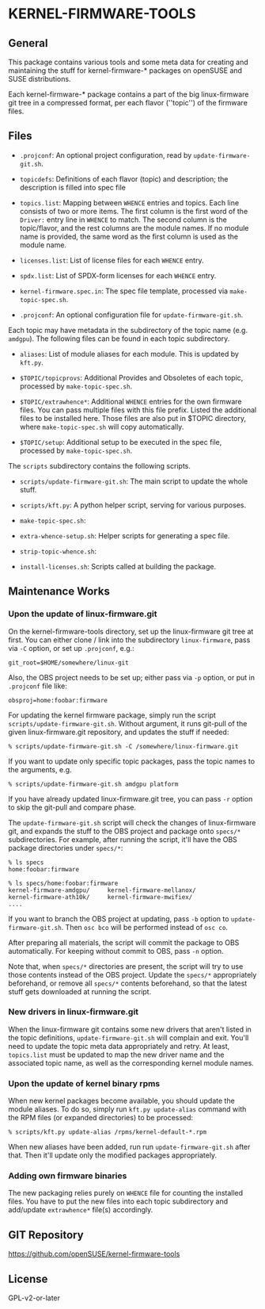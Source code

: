 # KERNEL-FIRMWARE-TOOLS

## General

This package contains various tools and some meta data for creating
and maintaining the stuff for kernel-firmware-* packages on openSUSE
and SUSE distributions.

Each kernel-firmware-* package contains a part of the big
linux-firmware git tree in a compressed format, per each flavor
(''topic'') of the firmware files.

## Files

- `.projconf`:
  An optional project configuration, read by
  `update-firmware-git.sh`.

- `topicdefs`:
  Definitions of each flavor (topic) and description;
  the description is filled into spec file

- `topics.list`:
  Mapping between `WHENCE` entries and topics.
  Each line consists of two or more items.  The first column is
  the first word of the `Driver:` entry line in `WHENCE` to match.
  The second column is the topic/flavor, and the rest columns
  are the module names.  If no module name is provided, the same
  word as the first column is used as the module name.

- `licenses.list`:
  List of license files for each `WHENCE` entry.

- `spdx.list`:
  List of SPDX-form licenses for each `WHENCE` entry.

- `kernel-firmware.spec.in`:
  The spec file template, processed via `make-topic-spec.sh`.

- `.projconf`:
  An optional configuration file for `update-firmware-git.sh`.

Each topic may have metadata in the subdirectory of the topic name
(e.g. `amdgpu`). The following files can be found in each topic
subdirectory.

- `aliases`:
  List of module aliases for each module.
  This is updated by `kft.py`.

- `$TOPIC/topicprovs`:
  Additional Provides and Obsoletes of each topic, processed
  by `make-topic-spec.sh`.

- `$TOPIC/extrawhence*`:
  Additional `WHENCE` entries for the own firmware files.
  You can pass multiple files with this file prefix.
  Listed the additional files to be installed here.
  Those files are also put in $TOPIC directory, where
  `make-topic-spec.sh` will copy automatically.

- `$TOPIC/setup`:
  Additional setup to be executed in the spec file, processed by
  `make-topic-spec.sh`.

The `scripts` subdirectory contains the following scripts.

- `scripts/update-firmware-git.sh`:
  The main script to update the whole stuff.

- `scripts/kft.py`:
  A python helper script, serving for various purposes.

- `make-topic-spec.sh`:
- `extra-whence-setup.sh`:
  Helper scripts for generating a spec file.

- `strip-topic-whence.sh`:
- `install-licenses.sh`:
  Scripts called at building the package.

## Maintenance Works

### Upon the update of linux-firmware.git

On the kernel-firmware-tools directory, set up the linux-firmware git
tree at first. You can either clone / link into the subdirectory
`linux-firmware`, pass via `-C` option, or set up `.projconf`, e.g.:
```
git_root=$HOME/somewhere/linux-git
```

Also, the OBS project needs to be set up; either pass via `-p` option,
or put in `.projconf` file like:
```
obsproj=home:foobar:firmware
```

For updating the kernel firmware package, simply run the script
`scripts/update-firmware-git.sh`.  Without argument, it runs git-pull
of the given linux-firmware.git repository, and updates the stuff if
needed:
```
% scripts/update-firmware-git.sh -C /somewhere/linux-firmware.git
```

If you want to update only specific topic packages, pass the topic
names to the arguments, e.g.
```
% scripts/update-firmware-git.sh amdgpu platform
```

If you have already updated linux-firmware.git tree, you can pass `-r`
option to skip the git-pull and compare phase.

The `update-firmware-git.sh` script will check the changes of
linux-firmware git, and expands the stuff to the OBS project and
package onto `specs/*` subdirectories. For example, after running the
script, it'll have the OBS package directories under `specs/*`:
```
% ls specs
home:foobar:firmware

% ls specs/home:foobar:firmware
kernel-firmware-amdgpu/     kernel-firmware-mellanox/
kernel-firmware-ath10k/     kernel-firmware-mwifiex/
....
```

If you want to branch the OBS project at updating, pass `-b` option to
`update-firmware-git.sh`. Then `osc bco` will be performed instead of
`osc co`.

After preparing all materials, the script will commit the package to
OBS automatically. For keeping without commit to OBS, pass `-n` option.

Note that, when `specs/*` directories are present, the script will try
to use those contents instead of the OBS project. Update the `specs/*`
appropriately beforehand, or remove all `specs/*` contents beforehand,
so that the latest stuff gets downloaded at running the script.

### New drivers in linux-firmware.git

When the linux-firmware git contains some new drivers that aren't
listed in the topic definitions, `update-firmware-git.sh` will complain
and exit. You'll need to update the topic meta data appropriately and
retry. At least, `topics.list` must be updated to map the new driver
name and the associated topic name, as well as the corresponding
kernel module names.

### Upon the update of kernel binary rpms

When new kernel packages become available, you should update the
module aliases.
To do so, simply run `kft.py update-alias` command with the RPM files
(or expanded directories) to be processed:
```
% scripts/kft.py update-alias /rpms/kernel-default-*.rpm
```

When new aliases have been added, run run `update-firmware-git.sh` after
that. Then it'll update only the modified packages appropriately.

### Adding own firmware binaries

The new packaging relies purely on `WHENCE` file for counting the
installed files. You have to put the new files into each topic
subdirectory and add/update `extrawhence*` file(s) accordingly.

## GIT Repository

https://github.com/openSUSE/kernel-firmware-tools

## License

GPL-v2-or-later
